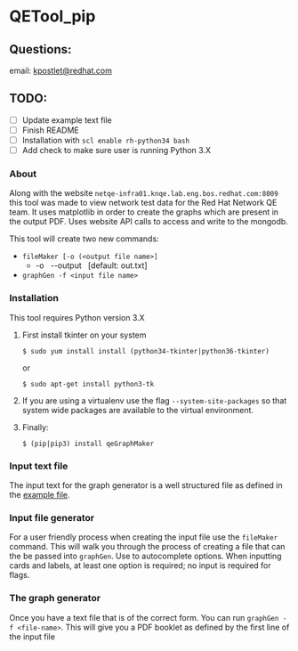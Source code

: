 # QETool_pip

## Questions:

  email: kpostlet@redhat.com

## TODO:

- [ ] Update example text file
- [ ] Finish README
- [ ] Installation with `scl enable rh-python34 bash`
- [ ] Add check to make sure user is running Python 3.X

### About

Along with the website `netqe-infra01.knqe.lab.eng.bos.redhat.com:8009` this tool was made to view network test data for the Red Hat Network QE team.  It uses matplotlib in order to create the graphs which are present in the output PDF.  Uses website API calls to access and write to the mongodb.

This tool will create two new commands:
* `fileMaker [-o (<output file name>]`
    * -o &nbsp; --output &nbsp; [default: out.txt]
* `graphGen -f <input file name>`

### Installation

This tool requires Python version 3.X

1. First install tkinter on your system
    ```
    $ sudo yum install install (python34-tkinter|python36-tkinter)
    ```

    or

    ```
    $ sudo apt-get install python3-tk
    ```
1. If you are using a virtualenv use the flag `--system-site-packages` so that system wide packages are available to the virtual environment.

1. Finally:
    ```
    $ (pip|pip3) install qeGraphMaker
    ```

### Input text file
The input text for the graph generator is a well structured file as defined in the [example file](/graphMaker/multiGraphFileExample).

### Input file generator
For a user friendly process when creating the input file use the `fileMaker` command.  This will walk you through the process of creating a file that can the be passed into `graphGen`. Use <TAB> to autocomplete options. When inputting cards and labels, at least one option is required; no input is required for flags.

### The graph generator
Once you have a text file that is of the correct form.  You can run `graphGen -f <file-name>`.  This will give you a PDF booklet as defined by the first line of the input file
